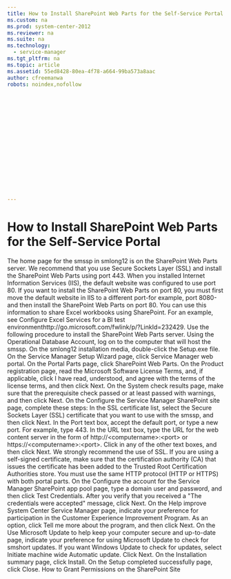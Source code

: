 ```yaml
---
title: How to Install SharePoint Web Parts for the Self-Service Portal
ms.custom: na
ms.prod: system-center-2012
ms.reviewer: na
ms.suite: na
ms.technology: 
  - service-manager
ms.tgt_pltfrm: na
ms.topic: article
ms.assetid: 55ed8428-80ea-4f78-a664-99ba573a8aac
author: cfreemanwa
robots: noindex,nofollow


















---
```

# How to Install SharePoint Web Parts for the Self-Service Portal
<?xml version="1.0" encoding="utf-8"?>
<developerHowToDocument xmlns="http://ddue.schemas.microsoft.com/authoring/2003/5" xmlns:xlink="http://www.w3.org/1999/xlink" xmlns:xsi="http://www.w3.org/2001/XMLSchema-instance" xsi:schemaLocation="http://ddue.schemas.microsoft.com/authoring/2003/5 http://clixdevr3.blob.core.windows.net/ddueschema/developer.xsd">
  <introduction>
    <para>The home page for the <token>smssp</token> in <token>smlong12</token> is on the SharePoint Web Parts server. We recommend that you use Secure Sockets Layer (SSL) and install the SharePoint Web Parts using port 443.</para>
    <para>When you installed Internet Information Services (IIS), the default website was configured to use port 80. If you want to install the SharePoint Web Parts on port 80, you must first move the default website in IIS to a different port-for example, port 8080-and then install the SharePoint Web Parts on port 80.</para>
    <para>You can use this information to share Excel workbooks using SharePoint. For an example, see <externalLink><linkText>Configure Excel Services for a BI test environment</linkText><linkUri>http://go.microsoft.com/fwlink/p/?LinkId=232429</linkUri></externalLink>.</para>
    <para>Use the following procedure to install the SharePoint Web Parts server.</para>
  </introduction>
  <procedure>
    <title>To install the SharePoint Web Parts server</title>
    <steps class="ordered">
      <step>
        <content>
          <para>Using the Operational Database Account, log on to the computer that will host the <token>smssp</token>.</para>
        </content>
      </step>
      <step>
        <content>
          <para>On the <token>smlong12</token> installation media, double-click the <ui>Setup.exe</ui> file. </para>
        </content>
      </step>
      <step>
        <content>
          <para>On the <ui>Service Manager Setup Wizard</ui> page, click <ui>Service Manager web portal</ui>.</para>
        </content>
      </step>
      <step>
        <content>
          <para>On the <ui>Portal Parts</ui> page, click <ui>SharePoint Web Parts</ui>.</para>
        </content>
      </step>
      <step>
        <content>
          <para>On the <ui>Product registration</ui> page, read the Microsoft Software License Terms, and, if applicable, click <ui>I have read, understood, and agree with the terms of the license terms</ui>, and then click <ui>Next</ui>.</para>
        </content>
      </step>
      <step>
        <content>
          <para>On the <ui>System check results</ui> page, make sure that the prerequisite check passed or at least passed with warnings, and then click <ui>Next</ui>.</para>
        </content>
      </step>
      <step>
        <content>
          <para>On the <ui>Configure the Service Manager SharePoint site</ui> page, complete these steps:</para>
          <list class="ordered">
            <listItem>
              <para>In the <ui>SSL certificate</ui> list, select the Secure Sockets Layer (SSL) certificate that you want to use with the <token>smssp</token>, and then click <ui>Next</ui>.</para>
            </listItem>
            <listItem>
              <para>In the <ui>Port</ui> text box, accept the default port, or type a new port. For example, type <userInput>443</userInput>.</para>
            </listItem>
            <listItem>
              <para>In the <ui>URL</ui> text box, type the URL for the web content server in the form of http://&lt;computername&gt;:&lt;port&gt; or https://&lt;computername&gt;:&lt;port&gt;.</para>
            </listItem>
            <listItem>
              <para>Click in any of the other text boxes, and then click <ui>Next</ui>.</para>
            </listItem>
          </list>
          <alert class="note">
            <para>We strongly recommend the use of SSL. If you are using a self-signed certificate, make sure that the certification authority (CA) that issues the certificate has been added to the Trusted Root Certification Authorities store. You must use the same HTTP protocol (HTTP or HTTPS) with both portal parts.</para>
          </alert>
        </content>
      </step>
      <step>
        <content>
          <para>On the <ui>Configure the account for the Service Manager SharePoint app pool</ui> page, type a domain user and password, and then click <ui>Test Credentials</ui>. After you verify that you received a "The credentials were accepted" message, click <ui>Next</ui>.</para>
        </content>
      </step>
      <step>
        <content>
          <para>On the <ui>Help improve System Center Service Manager</ui> page, indicate your preference for participation in the Customer Experience Improvement Program. As an option, click <ui>Tell me more about the program</ui>, and then click <ui>Next</ui>.</para>
        </content>
      </step>
      <step>
        <content>
          <para>On the <ui>Use Microsoft Update to help keep your computer secure and up-to-date</ui> page, indicate your preference for using Microsoft Update to check for <token>smshort</token> updates. If you want Windows Update to check for updates, select <ui>Initiate machine wide Automatic update</ui>. Click <ui>Next</ui>.</para>
        </content>
      </step>
      <step>
        <content>
          <para>On the <ui>Installation summary</ui> page, click <ui>Install</ui>.</para>
        </content>
      </step>
      <step>
        <content>
          <para>On the <ui>Setup completed successfully</ui> page, click <ui>Close</ui>.</para>
        </content>
      </step>
    </steps>
  </procedure>
  <relatedTopics>
    <link xlink:href="54a505d1-f84b-4ac8-92f5-76c73cd2e5c9">How to Grant Permissions on the SharePoint Site</link>
  </relatedTopics>
</developerHowToDocument>